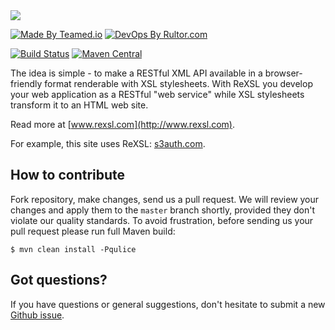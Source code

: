<img src="http://img.rexsl.com/logo-200x45.png" />

[![Made By Teamed.io](http://img.teamed.io/btn.svg)](http://www.teamed.io)
[![DevOps By Rultor.com](http://www.rultor.com/b/yegor256/rexsl)](http://www.rultor.com/p/yegor256/rexsl)

[![Build Status](https://travis-ci.org/yegor256/rexsl.svg?branch=master)](https://travis-ci.org/yegor256/rexsl)
[![Maven Central](https://maven-badges.herokuapp.com/maven-central/com.rexsl/rexsl/badge.svg)](https://maven-badges.herokuapp.com/maven-central/com.rexsl/rexsl)

The idea is simple - to make a RESTful XML API available in a browser-friendly
format renderable with XSL stylesheets. With ReXSL you develop your web
application as a RESTful "web service" while XSL stylesheets transform it to an HTML web site.

Read more at [www.rexsl.com](http://www.rexsl.com).

For example, this site uses ReXSL:
[s3auth.com](http://www.s3auth.com).

## How to contribute

Fork repository, make changes, send us a pull request. We will review
your changes and apply them to the `master` branch shortly, provided
they don't violate our quality standards. To avoid frustration, before
sending us your pull request please run full Maven build:

```
$ mvn clean install -Pqulice
```

## Got questions?

If you have questions or general suggestions, don't hesitate to submit
a new [Github issue](https://github.com/yegor256/rexsl/issues/new).
